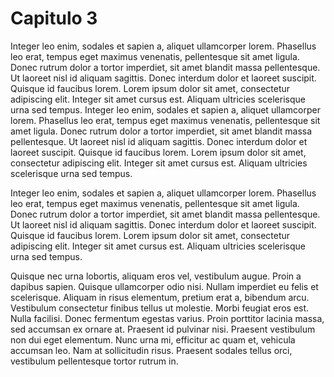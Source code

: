 # Capitulo 3


Integer leo enim, sodales et sapien a, aliquet ullamcorper lorem. Phasellus leo erat, tempus eget maximus venenatis, pellentesque sit amet ligula. Donec rutrum dolor a tortor imperdiet, sit amet blandit massa pellentesque. Ut laoreet nisl id aliquam sagittis. Donec interdum dolor et laoreet suscipit. Quisque id faucibus lorem. Lorem ipsum dolor sit amet, consectetur adipiscing elit. Integer sit amet cursus est. Aliquam ultricies scelerisque urna sed tempus.
Integer leo enim, sodales et sapien a, aliquet ullamcorper lorem. Phasellus leo erat, tempus eget maximus venenatis, pellentesque sit amet ligula. Donec rutrum dolor a tortor imperdiet, sit amet blandit massa pellentesque. Ut laoreet nisl id aliquam sagittis. Donec interdum dolor et laoreet suscipit. Quisque id faucibus lorem. Lorem ipsum dolor sit amet, consectetur adipiscing elit. Integer sit amet cursus est. Aliquam ultricies scelerisque urna sed tempus.

Integer leo enim, sodales et sapien a, aliquet ullamcorper lorem. Phasellus leo erat, tempus eget maximus venenatis, pellentesque sit amet ligula. Donec rutrum dolor a tortor imperdiet, sit amet blandit massa pellentesque. Ut laoreet nisl id aliquam sagittis. Donec interdum dolor et laoreet suscipit. Quisque id faucibus lorem. Lorem ipsum dolor sit amet, consectetur adipiscing elit. Integer sit amet cursus est. Aliquam ultricies scelerisque urna sed tempus.

Quisque nec urna lobortis, aliquam eros vel, vestibulum augue. Proin a dapibus sapien. Quisque ullamcorper odio nisi. Nullam imperdiet eu felis et scelerisque. Aliquam in risus elementum, pretium erat a, bibendum arcu. Vestibulum consectetur finibus tellus ut molestie. Morbi feugiat eros est. Nulla facilisi. Donec fermentum egestas varius. Proin porttitor lacinia massa, sed accumsan ex ornare at. Praesent id pulvinar nisi. Praesent vestibulum non dui eget elementum. Nunc urna mi, efficitur ac quam et, vehicula accumsan leo. Nam at sollicitudin risus. Praesent sodales tellus orci, vestibulum pellentesque tortor rutrum in.
